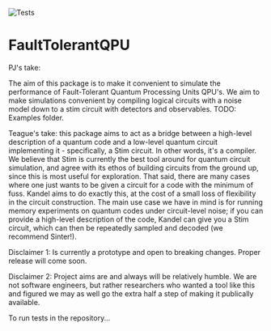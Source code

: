 ![Tests](https://github.com/OzYossarian/Kandel/actions/workflows/tests.yml/badge.svg)


# FaultTolerantQPU

PJ's take:

The aim of this package is to make it convenient to simulate the performance of Fault-Tolerant Quantum Processing Units QPU's.
We aim to make simulations convenient by compiling logical circuits with a noise model down to a stim circuit with detectors and observables.
TODO: Examples folder.

Teague's take: this package aims to act as a bridge between a high-level description of a quantum code and a low-level 
quantum circuit implementing it - specifically, a Stim circuit. In other words, it's a compiler. We believe that Stim 
is currently the best tool around for quantum circuit simulation, and agree with its ethos of building circuits from 
the ground up, since this is most useful for exploration. That said, there are many cases where one just wants to be 
given a circuit for a code with the minimum of fuss. Kandel aims to do exactly this, at the cost of a small loss of 
flexibility in the circuit construction. The main use case we have in mind is for running memory experiments on 
quantum codes under circuit-level noise; if you can provide a high-level description of the code, Kandel can give you a 
Stim circuit, which can then be repeatedly sampled and decoded (we recommend Sinter!).

Disclaimer 1: Is currently a prototype and open to breaking changes. Proper release will come soon. 

Disclaimer 2: Project aims are and always will be relatively humble. We are not software engineers, but rather 
researchers who wanted a tool like this and figured we may as well go the extra half a step of making it publically 
available.

To run tests in the repository...
